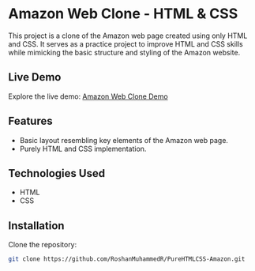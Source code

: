 # Amazon Web Clone - HTML & CSS

This project is a clone of the Amazon web page created using only HTML and CSS. It serves as a practice project to improve HTML and CSS skills while mimicking the basic structure and styling of the Amazon website.

## Live Demo

Explore the live demo: [Amazon Web Clone Demo](https://roshanmuhammedr.github.io/PureHTMLCSS-Amazon/)

## Features

- Basic layout resembling key elements of the Amazon web page.
- Purely HTML and CSS implementation.

## Technologies Used

- HTML
- CSS

## Installation

Clone the repository:

```bash
git clone https://github.com/RoshanMuhammedR/PureHTMLCSS-Amazon.git
